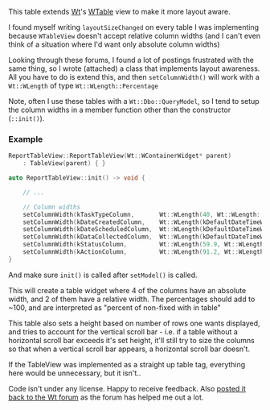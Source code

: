 This table extends [Wt](http://www.webtoolkit.eu/wt)'s [WTable](https://www.webtoolkit.eu/wt/doc/reference/html/classWt_1_1WTableView.html) view to make it more layout aware.

I found myself writing `layoutSizeChanged` on every table I was implementing because `WTableView` doesn't accept relative column widths (and I can't even think of a situation where I'd want only absolute column widths)

Looking through these forums, I found a lot of postings frustrated with the same thing, so I wrote (attached) a class that implements layout awareness. All you have to do is extend this, and then `setColumnWidth()` will work with a `Wt::WLength` of type `Wt::WLength::Percentage`

Note, often I use these tables with a `Wt::Dbo::QueryModel`, so I tend to setup the column widths in a member function other than the constructor (`::init()`).

### Example

```c++
ReportTableView::ReportTableView(Wt::WContainerWidget* parent)
    : TableView(parent) { }

auto ReportTableView::init() -> void {

    // ...

    // Column widths
    setColumnWidth(kTaskTypeColumn,       Wt::WLength(40, Wt::WLength::Percentage));
    setColumnWidth(kDateCreatedColumn,    Wt::WLength(kDefaultDateTimeWidth, Wt::WLength::Pixel));
    setColumnWidth(kDateScheduledColumn,  Wt::WLength(kDefaultDateTimeWidth, Wt::WLength::Pixel));
    setColumnWidth(kDataCollectedColumn,  Wt::WLength(kDefaultDateTimeWidth, Wt::WLength::Pixel));
    setColumnWidth(kStatusColumn,         Wt::WLength(59.9, Wt::WLength::Percentage));
    setColumnWidth(kActionColumn,         Wt::WLength(91.2, Wt::WLength::Pixel));
}
```

And make sure `init()` is called after `setModel()` is called.

This will create a table widget where 4 of the columns have an absolute width, and 2 of them have a relative width. The percentages should add to ~100, and are interpreted as "percent of non-fixed with in table"

This table also sets a height based on number of rows one wants displayed, and tries to account for the vertical scroll bar - i.e. if a table without a horizontal scroll bar exceeds it's set height, it'll still try to size the columns so that when a vertical scroll bar appears, a horizontal scroll bar doesn't.

If the TableView was implemented as a straight up table tag, everything here would be unnecessary, but it isn't..

Code isn't under any license. Happy to receive feedback.  Also [posted it back to the Wt forum](http://redmine.emweb.be/boards/1/topics/11110) as the forum has helped me out a lot.
